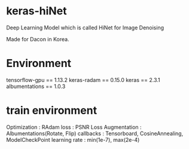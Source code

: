 # keras-hiNet
Deep Learning Model which is called HiNet for Image Denoising 

Made for Dacon in Korea. 

# Environment
tensorflow-gpu == 1.13.2 
keras-radam == 0.15.0 
keras == 2.3.1 
albumentations == 1.0.3 

# train environment
Optimization : RAdam 
loss : PSNR Loss 
Augmentation : Albumentations(Rotate, Flip) 
callbacks : Tensorboard, CosineAnnealing, ModelCheckPoint 
learning rate : min(1e-7), max(2e-4) 

